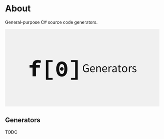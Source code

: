 # About
General-purpose C# source code generators.

![Icon](https://raw.githubusercontent.com/FlashOWare/FlashOWare.Generators/main/resources/FlashOWare.Generators-Light.png)

## Generators
TODO
